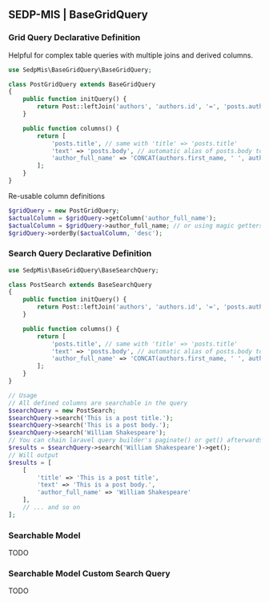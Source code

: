 ## SEDP-MIS | BaseGridQuery

### Grid Query Declarative Definition

Helpful for complex table queries with multiple joins and derived columns.

```php
use SedpMis\BaseGridQuery\BaseGridQuery;

class PostGridQuery extends BaseGridQuery
{
    public function initQuery() {
        return Post::leftJoin('authors', 'authors.id', '=', 'posts.author_id');
    }

    public function columns() {
        return [
            'posts.title', // same with 'title' => 'posts.title'
            'text' => 'posts.body', // automatic alias of posts.body to text
            'author_full_name' => 'CONCAT(authors.first_name, ' ', authors.last_name)'
        ];
    }
}
```

Re-usable column definitions

```php
$gridQuery = new PostGridQuery;
$actualColumn = $gridQuery->getColumn('author_full_name');
$actualColumn = $gridQuery->author_full_name; // or using magic getters
$gridQuery->orderBy($actualColumn, 'desc');
```

### Search Query Declarative Definition

```php
use SedpMis\BaseGridQuery\BaseSearchQuery;

class PostSearch extends BaseSearchQuery
{
    public function initQuery() {
        return Post::leftJoin('authors', 'authors.id', '=', 'posts.author_id');
    }

    public function columns() {
        return [
            'posts.title', // same with 'title' => 'posts.title'
            'text' => 'posts.body', // automatic alias of posts.body to text
            'author_full_name' => 'CONCAT(authors.first_name, ' ', authors.last_name)'
        ];
    }
}

// Usage
// All defined columns are searchable in the query
$searchQuery = new PostSearch;
$searchQuery->search('This is a post title.');
$searchQuery->search('This is a post body.');
$searchQuery->search('William Shakespeare');
// You can chain laravel query builder's paginate() or get() afterwards
$results = $searchQuery->search('William Shakespeare')->get();
// Will output
$results = [
    [
        'title' => 'This is a post title',
        'text' => 'This is a post body.',
        'author_full_name' => 'William Shakespeare'
    ],
    // ... and so on
];
```

### Searchable Model
TODO

### Searchable Model Custom Search Query
TODO

